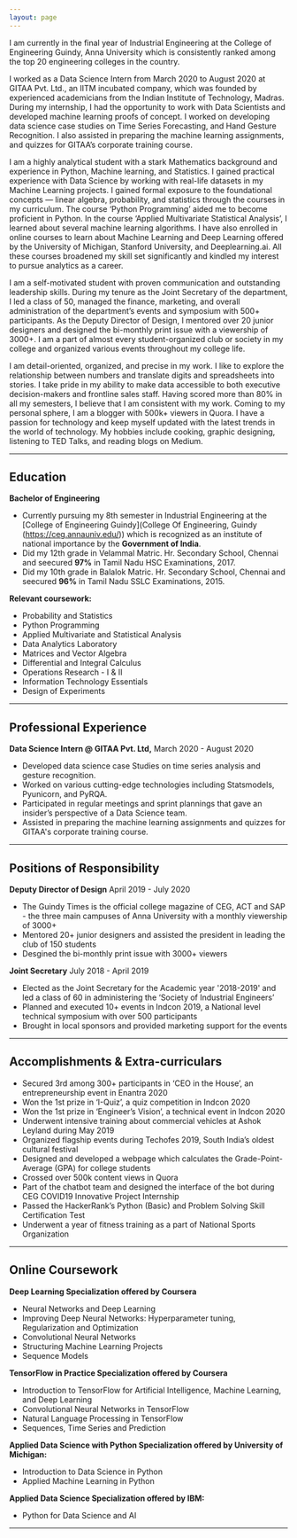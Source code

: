```yaml
---
layout: page
---
```

I am currently in the final year of Industrial Engineering at the College of Engineering Guindy, Anna University which is consistently ranked among the top 20 engineering colleges in the country. 


I worked as a Data Science Intern from March 2020 to August 2020 at GITAA Pvt. Ltd., an IITM incubated company, which was founded by experienced academicians from the Indian Institute of Technology, Madras. During my internship, I had the opportunity to work with Data Scientists and developed machine learning proofs of concept. I worked on developing data science case studies on Time Series Forecasting, and Hand Gesture Recognition. I also assisted in preparing the machine learning assignments, and quizzes for GITAA’s corporate training course.


I am a highly analytical student with a stark Mathematics background and experience in Python, Machine learning, and Statistics. I gained practical experience with Data Science by working with real-life datasets in my Machine Learning projects. I gained formal exposure to the foundational concepts — linear algebra, probability, and statistics through the courses in my curriculum. The course ‘Python Programming’ aided me to become proficient in Python. In the course ‘Applied Multivariate Statistical Analysis’, I learned about several machine learning algorithms. I have also enrolled in online courses to learn about Machine Learning and Deep Learning offered by the University of Michigan, Stanford University, and Deeplearning.ai. All these courses broadened my skill set significantly and kindled my interest to pursue analytics as a career. 


I am a self-motivated student with proven communication and outstanding leadership skills. During my tenure as the Joint Secretary of the department, I led a class of 50, managed the finance, marketing, and overall administration of the department’s events and symposium with 500+ participants. As the Deputy Director of Design, I mentored over 20 junior designers and designed the bi-monthly print issue with a viewership of 3000+. I am a part of almost every student-organized club or society in my college and organized various events throughout my college life. 


I am detail-oriented, organized, and precise in my work. I like to explore the relationship between numbers and translate digits and spreadsheets into stories. I take pride in my ability to make data accessible to both executive decision-makers and frontline sales staff. Having scored more than 80% in all my semesters, I believe that I am consistent with my work.  Coming to my personal sphere, I am a blogger with 500k+ viewers in Quora. I have a passion for technology and keep myself updated with the latest trends in the world of technology. My hobbies include cooking, graphic designing, listening to TED Talks, and reading blogs on Medium. 

---
## Education

**Bachelor of Engineering**
- Currently pursuing my 8th semester in Industrial Engineering at the [College of Engineering Guindy](College Of Engineering, Guindy (https://ceg.annauniv.edu/)) which is recognized as an institute of national importance by the **Government of India**. 
- Did my 12th grade in Velammal Matric. Hr. Secondary School, Chennai and seecured **97%** in Tamil Nadu HSC Examinations, 2017.
- Did my 10th grade in Balalok Matric. Hr. Secondary School, Chennai and seecured **96%** in Tamil Nadu SSLC Examinations, 2015.


**Relevant coursework:**
-   Probability and Statistics
-   Python Programming
-   Applied Multivariate and Statistical Analysis
-   Data Analytics Laboratory
-   Matrices and Vector Algebra
-   Differential and Integral Calculus
-   Operations Research - I & II
-   Information Technology Essentials
-   Design of Experiments

---
## Professional Experience

**Data Science Intern @ GITAA Pvt. Ltd,** 
  March 2020 - August 2020
- Developed data science case Studies on time series analysis and gesture recognition.
- Worked on various cutting-edge technologies including Statsmodels, Pyunicorn, and PyRQA. 
- Participated in regular meetings and sprint plannings that gave an insider’s perspective of a Data Science team.
- Assisted in preparing the machine learning assignments and quizzes for GITAA's corporate training course.


---
## Positions of Responsibility

**Deputy Director of Design** 
April 2019 - July 2020 
- The Guindy Times is the official college magazine of CEG, ACT and SAP - the three main campuses of Anna University with a monthly viewership of 3000+
- Mentored 20+ junior designers and assisted the president in leading the club of 150 students
- Desgined the bi-monthly print issue with 3000+ viewers

**Joint Secretary**
July 2018 - April 2019
- Elected as the Joint Secretary for the Academic year '2018-2019' and led a class of 60 in administering the ‘Society of Industrial Engineers’
- Planned and executed 10+ events in Indcon 2019,  a National level technical symposium with over 500 participants
- Brought in local sponsors and provided marketing support for the events


---
## Accomplishments & Extra-curriculars 

- Secured 3rd among 300+ participants in ‘CEO in the House’, an entrepreneurship event in Enantra 2020
- Won the 1st prize in ‘I-Quiz’, a quiz competition in Indcon 2020
- Won the 1st prize in ‘Engineer’s Vision’, a technical event in Indcon 2020
- Underwent intensive training about commercial vehicles at Ashok Leyland during May 2019
- Organized flagship events during Techofes 2019, South India’s oldest cultural festival
- Designed and developed a webpage which calculates the Grade-Point-Average (GPA) for college students
- Crossed over 500k content views in Quora
- Part of the chatbot team and designed the interface of the bot during CEG COVID19 Innovative Project Internship
- Passed the HackerRank’s Python (Basic) and Problem Solving Skill Certification Test
- Underwent a year of fitness training as a part of National Sports Organization


---
## Online Coursework
 
**Deep Learning Specialization offered by Coursera**
-   Neural Networks and Deep Learning
-   Improving Deep Neural Networks: Hyperparameter tuning, Regularization and Optimization
-   Convolutional Neural Networks
-   Structuring Machine Learning Projects  
-   Sequence Models

**TensorFlow in Practice Specialization offered by Coursera**
-   Introduction to TensorFlow for Artificial Intelligence, Machine Learning, and Deep Learning
-   Convolutional Neural Networks in TensorFlow
-   Natural Language Processing in TensorFlow
-   Sequences, Time Series and Prediction

**Applied Data Science with Python Specialization offered by University of Michigan:**
-   Introduction to Data Science in Python
-   Applied Machine Learning in Python

**Applied Data Science Specialization offered by IBM:**
-   Python for Data Science and AI

---
